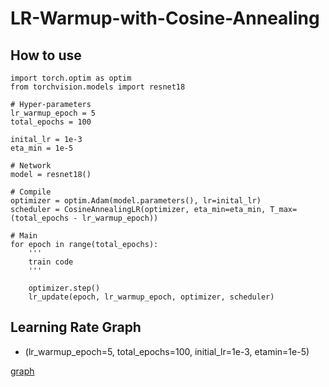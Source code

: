 # LR-Warmup-with-Cosine-Annealing

## How to use
```
import torch.optim as optim
from torchvision.models import resnet18

# Hyper-parameters
lr_warmup_epoch = 5
total_epochs = 100

inital_lr = 1e-3
eta_min = 1e-5

# Network
model = resnet18()

# Compile
optimizer = optim.Adam(model.parameters(), lr=inital_lr)
scheduler = CosineAnnealingLR(optimizer, eta_min=eta_min, T_max=(total_epochs - lr_warmup_epoch))

# Main
for epoch in range(total_epochs):
    '''
    train code
    '''
    
    optimizer.step()
    lr_update(epoch, lr_warmup_epoch, optimizer, scheduler)
```


## Learning Rate Graph
- (lr_warmup_epoch=5, total_epochs=100, initial_lr=1e-3, etamin=1e-5)

[graph](fig/graph.png)
